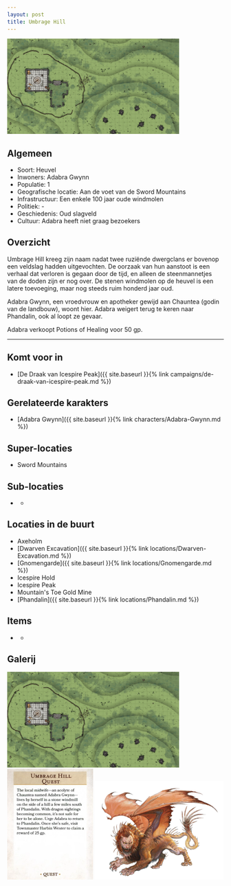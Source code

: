 ```yaml
---
layout: post
title: Umbrage Hill
---
```


<img src="../images/Umbrage Hill.png" alt="Umbrage Hill" width=400>

## Algemeen
* Soort: Heuvel
* Inwoners: Adabra Gwynn
* Populatie: 1
* Geografische locatie: Aan de voet van de Sword Mountains
* Infrastructuur: Een enkele 100 jaar oude windmolen
* Politiek: -
* Geschiedenis: Oud slagveld
* Cultuur: Adabra heeft niet graag bezoekers

## Overzicht
Umbrage Hill kreeg zijn naam nadat twee ruziënde dwergclans er bovenop een veldslag hadden uitgevochten. De oorzaak van hun aanstoot is een verhaal dat verloren is gegaan door de tijd, en alleen de steenmannetjes van de doden zijn er nog over. De stenen windmolen op de heuvel is een latere toevoeging, maar nog steeds ruim honderd jaar oud.

Adabra Gwynn, een vroedvrouw en apotheker gewijd aan Chauntea (godin van de landbouw), woont hier. Adabra weigert terug te keren naar Phandalin, ook al loopt ze gevaar.

Adabra verkoopt Potions of Healing voor 50 gp.

---

## Komt voor in
* [De Draak van Icespire Peak]({{ site.baseurl }}{% link campaigns/de-draak-van-icespire-peak.md %})

## Gerelateerde karakters
* [Adabra Gwynn]({{ site.baseurl }}{% link characters/Adabra-Gwynn.md %})

## Super-locaties
* Sword Mountains

## Sub-locaties
* -

## Locaties in de buurt
* Axeholm
* [Dwarven Excavation]({{ site.baseurl }}{% link locations/Dwarven-Excavation.md %})
* [Gnomengarde]({{ site.baseurl }}{% link locations/Gnomengarde.md %})
* Icespire Hold
* Icespire Peak
* Mountain's Toe Gold Mine
* [Phandalin]({{ site.baseurl }}{% link locations/Phandalin.md %})

## Items
* -

## Galerij
<img src="../images/Umbrage Hill.png" alt="Umbrage Hill" width=400>

<img src="../images/Umbrage Hill Quest.png" alt="Umbrage Hill Quest" width=200>

<img src="../images/Manticore.jpg" alt="Manticore" width=300>